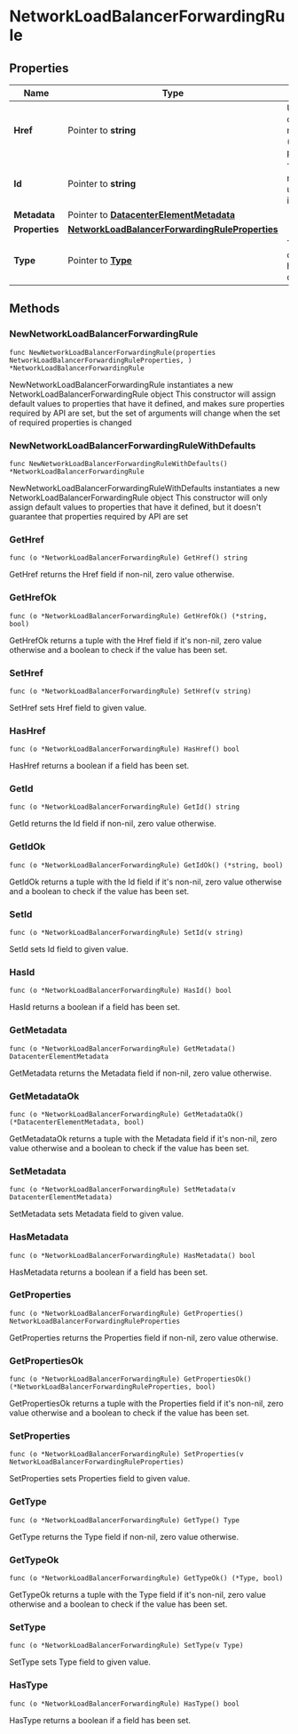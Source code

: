 # NetworkLoadBalancerForwardingRule

## Properties

|Name | Type | Description | Notes|
|------------ | ------------- | ------------- | -------------|
|**Href** | Pointer to **string** | URL to the object representation (absolute path). | [optional] [readonly] |
|**Id** | Pointer to **string** | The resource&#39;s unique identifier. | [optional] [readonly] |
|**Metadata** | Pointer to [**DatacenterElementMetadata**](DatacenterElementMetadata.md) |  | [optional] |
|**Properties** | [**NetworkLoadBalancerForwardingRuleProperties**](NetworkLoadBalancerForwardingRuleProperties.md) |  | |
|**Type** | Pointer to [**Type**](Type.md) | The type of object that has been created. | [optional] |

## Methods

### NewNetworkLoadBalancerForwardingRule

`func NewNetworkLoadBalancerForwardingRule(properties NetworkLoadBalancerForwardingRuleProperties, ) *NetworkLoadBalancerForwardingRule`

NewNetworkLoadBalancerForwardingRule instantiates a new NetworkLoadBalancerForwardingRule object
This constructor will assign default values to properties that have it defined,
and makes sure properties required by API are set, but the set of arguments
will change when the set of required properties is changed

### NewNetworkLoadBalancerForwardingRuleWithDefaults

`func NewNetworkLoadBalancerForwardingRuleWithDefaults() *NetworkLoadBalancerForwardingRule`

NewNetworkLoadBalancerForwardingRuleWithDefaults instantiates a new NetworkLoadBalancerForwardingRule object
This constructor will only assign default values to properties that have it defined,
but it doesn't guarantee that properties required by API are set

### GetHref

`func (o *NetworkLoadBalancerForwardingRule) GetHref() string`

GetHref returns the Href field if non-nil, zero value otherwise.

### GetHrefOk

`func (o *NetworkLoadBalancerForwardingRule) GetHrefOk() (*string, bool)`

GetHrefOk returns a tuple with the Href field if it's non-nil, zero value otherwise
and a boolean to check if the value has been set.

### SetHref

`func (o *NetworkLoadBalancerForwardingRule) SetHref(v string)`

SetHref sets Href field to given value.

### HasHref

`func (o *NetworkLoadBalancerForwardingRule) HasHref() bool`

HasHref returns a boolean if a field has been set.

### GetId

`func (o *NetworkLoadBalancerForwardingRule) GetId() string`

GetId returns the Id field if non-nil, zero value otherwise.

### GetIdOk

`func (o *NetworkLoadBalancerForwardingRule) GetIdOk() (*string, bool)`

GetIdOk returns a tuple with the Id field if it's non-nil, zero value otherwise
and a boolean to check if the value has been set.

### SetId

`func (o *NetworkLoadBalancerForwardingRule) SetId(v string)`

SetId sets Id field to given value.

### HasId

`func (o *NetworkLoadBalancerForwardingRule) HasId() bool`

HasId returns a boolean if a field has been set.

### GetMetadata

`func (o *NetworkLoadBalancerForwardingRule) GetMetadata() DatacenterElementMetadata`

GetMetadata returns the Metadata field if non-nil, zero value otherwise.

### GetMetadataOk

`func (o *NetworkLoadBalancerForwardingRule) GetMetadataOk() (*DatacenterElementMetadata, bool)`

GetMetadataOk returns a tuple with the Metadata field if it's non-nil, zero value otherwise
and a boolean to check if the value has been set.

### SetMetadata

`func (o *NetworkLoadBalancerForwardingRule) SetMetadata(v DatacenterElementMetadata)`

SetMetadata sets Metadata field to given value.

### HasMetadata

`func (o *NetworkLoadBalancerForwardingRule) HasMetadata() bool`

HasMetadata returns a boolean if a field has been set.

### GetProperties

`func (o *NetworkLoadBalancerForwardingRule) GetProperties() NetworkLoadBalancerForwardingRuleProperties`

GetProperties returns the Properties field if non-nil, zero value otherwise.

### GetPropertiesOk

`func (o *NetworkLoadBalancerForwardingRule) GetPropertiesOk() (*NetworkLoadBalancerForwardingRuleProperties, bool)`

GetPropertiesOk returns a tuple with the Properties field if it's non-nil, zero value otherwise
and a boolean to check if the value has been set.

### SetProperties

`func (o *NetworkLoadBalancerForwardingRule) SetProperties(v NetworkLoadBalancerForwardingRuleProperties)`

SetProperties sets Properties field to given value.


### GetType

`func (o *NetworkLoadBalancerForwardingRule) GetType() Type`

GetType returns the Type field if non-nil, zero value otherwise.

### GetTypeOk

`func (o *NetworkLoadBalancerForwardingRule) GetTypeOk() (*Type, bool)`

GetTypeOk returns a tuple with the Type field if it's non-nil, zero value otherwise
and a boolean to check if the value has been set.

### SetType

`func (o *NetworkLoadBalancerForwardingRule) SetType(v Type)`

SetType sets Type field to given value.

### HasType

`func (o *NetworkLoadBalancerForwardingRule) HasType() bool`

HasType returns a boolean if a field has been set.



